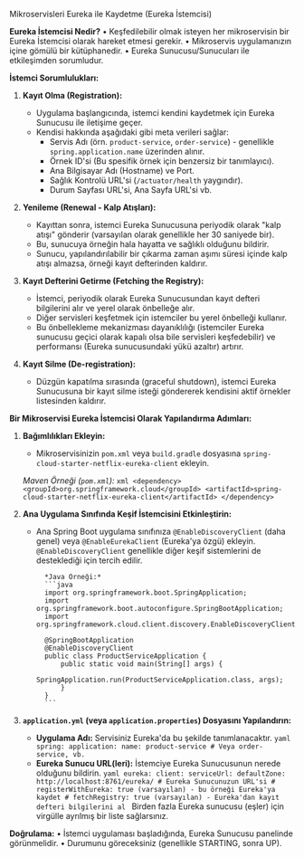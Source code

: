 Mikroservisleri Eureka ile Kaydetme (Eureka İstemcisi)

**Eureka İstemcisi Nedir?**
  • Keşfedilebilir olmak isteyen her mikroservisin bir Eureka İstemcisi olarak hareket etmesi gerekir.
  • Mikroservis uygulamanızın içine gömülü bir kütüphanedir.
  • Eureka Sunucusu/Sunucuları ile etkileşimden sorumludur.

**İstemci Sorumlulukları:**

1. **Kayıt Olma (Registration):**
    * Uygulama başlangıcında, istemci kendini kaydetmek için Eureka Sunucusu ile iletişime geçer.
    * Kendisi hakkında aşağıdaki gibi meta verileri sağlar:
        * Servis Adı (örn. `product-service`, `order-service`) - genellikle `spring.application.name` üzerinden alınır.
        * Örnek ID'si (Bu spesifik örnek için benzersiz bir tanımlayıcı).
        * Ana Bilgisayar Adı (Hostname) ve Port.
        * Sağlık Kontrolü URL'si (`/actuator/health` yaygındır).
        * Durum Sayfası URL'si, Ana Sayfa URL'si vb.

2. **Yenileme (Renewal - Kalp Atışları):**
    * Kayıttan sonra, istemci Eureka Sunucusuna periyodik olarak "kalp atışı" gönderir (varsayılan olarak genellikle her 30 saniyede bir).
    * Bu, sunucuya örneğin hala hayatta ve sağlıklı olduğunu bildirir.
    * Sunucu, yapılandırılabilir bir çıkarma zaman aşımı süresi içinde kalp atışı almazsa, örneği kayıt defterinden kaldırır.

3. **Kayıt Defterini Getirme (Fetching the Registry):**
    * İstemci, periyodik olarak Eureka Sunucusundan kayıt defteri bilgilerini alır ve yerel olarak önbelleğe alır.
    * Diğer servisleri keşfetmek için istemciler bu yerel önbelleği kullanır.
    * Bu önbellekleme mekanizması dayanıklılığı (istemciler Eureka sunucusu geçici olarak kapalı olsa bile servisleri keşfedebilir) ve performansı (Eureka sunucusundaki yükü azaltır) artırır.

4. **Kayıt Silme (De-registration):**
    * Düzgün kapatılma sırasında (graceful shutdown), istemci Eureka Sunucusuna bir kayıt silme isteği göndererek kendisini aktif örnekler listesinden kaldırır.

**Bir Mikroservisi Eureka İstemcisi Olarak Yapılandırma Adımları:**

1. **Bağımlılıkları Ekleyin:**
    * Mikroservisinizin `pom.xml` veya `build.gradle` dosyasına `spring-cloud-starter-netflix-eureka-client` ekleyin.

    *Maven Örneği (`pom.xml`):*
        ```xml
        <dependency>
            <groupId>org.springframework.cloud</groupId>
            <artifactId>spring-cloud-starter-netflix-eureka-client</artifactId>
        </dependency>
        ```
2. **Ana Uygulama Sınıfında Keşif İstemcisini Etkinleştirin:**
    * Ana Spring Boot uygulama sınıfınıza `@EnableDiscoveryClient` (daha genel) veya `@EnableEurekaClient` (Eureka'ya özgü) ekleyin.
        `@EnableDiscoveryClient` genellikle diğer keşif sistemlerini de desteklediği için tercih edilir.

            *Java Örneği:*
            ```java
            import org.springframework.boot.SpringApplication;
            import org.springframework.boot.autoconfigure.SpringBootApplication;
            import org.springframework.cloud.client.discovery.EnableDiscoveryClient;

            @SpringBootApplication
            @EnableDiscoveryClient
            public class ProductServiceApplication {
                public static void main(String[] args) {
                    SpringApplication.run(ProductServiceApplication.class, args);
                }
            }
            ```

3. **`application.yml` (veya `application.properties`) Dosyasını Yapılandırın:**
    * **Uygulama Adı:** Servisiniz Eureka'da bu şekilde tanımlanacaktır.
            ```yaml
            spring:
            application:
                name: product-service # Veya order-service, vb.
            ```
    * **Eureka Sunucu URL(leri):** İstemciye Eureka Sunucusunun nerede olduğunu bildirin.
            ```yaml
            eureka:
            client:
                serviceUrl:
                defaultZone: http://localhost:8761/eureka/ # Eureka Sunucunuzun URL'si
                # registerWithEureka: true (varsayılan) - bu örneği Eureka'ya kaydet
                # fetchRegistry: true (varsayılan) - Eureka'dan kayıt defteri bilgilerini al
            ```
        Birden fazla Eureka sunucusu (eşler) için virgülle ayrılmış bir liste sağlarsınız.

**Doğrulama:**
  • İstemci uygulaması başladığında, Eureka Sunucusu panelinde görünmelidir.
  • Durumunu göreceksiniz (genellikle STARTING, sonra UP).
